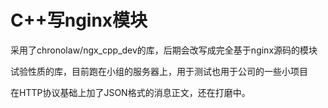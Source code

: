 # C++写nginx模块

采用了chronolaw/ngx_cpp_dev的库，后期会改写成完全基于nginx源码的模块

试验性质的库，目前跑在小组的服务器上，用于测试也用于公司的一些小项目

在HTTP协议基础上加了JSON格式的消息正文，还在打磨中。
